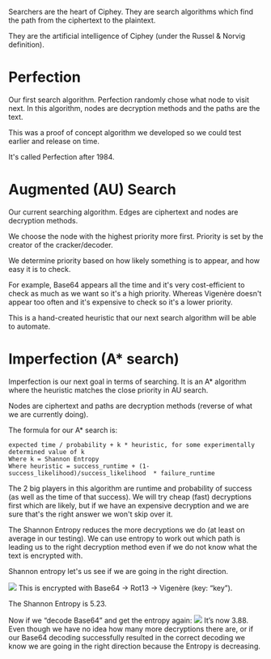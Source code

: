 Searchers are the heart of Ciphey. They are search algorithms which find the path from the ciphertext to the plaintext.

They are the artificial intelligence of Ciphey (under the Russel & Norvig definition).

# Perfection
Our first search algorithm. Perfection randomly chose what node to visit next. In this algorithm, nodes are decryption methods and the paths are the text.

This was a proof of concept algorithm we developed so we could test earlier and release on time. 

It's called Perfection after 1984.

# Augmented (AU) Search
Our current searching algorithm. Edges are ciphertext and nodes are decryption methods.

We choose the node with the highest priority more first. Priority is set by the creator of the cracker/decoder.

We determine priority based on how likely something is to appear, and how easy it is to check.

For example, Base64 appears all the time and it's very cost-efficient to check as much as we want so it's a high priority. Whereas Vigenère doesn't appear too often and it's expensive to check so it's a lower priority.

This is a hand-created heuristic that our next search algorithm will be able to automate.

# Imperfection (A* search)
Imperfection is our next goal in terms of searching. It is an A* algorithm where the heuristic matches the close priority in AU search.

Nodes are ciphertext and paths are decryption methods (reverse of what we are currently doing).

The formula for our A* search is:

```
expected time / probability + k * heuristic, for some experimentally determined value of k
Where k = Shannon Entropy
Where heuristic = success_runtime + (1-success_likelihood)/success_likelihood  * failure_runtime
```

The 2 big players in this algorithm are runtime and probability of success (as well as the time of that success). We will try cheap (fast) decryptions first which are likely, but if we have an expensive decryption and we are sure that's the right answer we won't skip over it.

The Shannon Entropy reduces the more decryptions we do (at least on average in our testing). We can use entropy to work out which path is leading us to the right decryption method even if we do not know what the text is encrypted with.

Shannon entropy let's us see if we are going in the right direction.

![](https://cdn.substack.com/image/fetch/w_1456,c_limit,f_auto,q_auto:good,fl_progressive:steep/https%3A%2F%2Fbucketeer-e05bbc84-baa3-437e-9518-adb32be77984.s3.amazonaws.com%2Fpublic%2Fimages%2F0e1c211c-f3ef-4c0f-aa71-fcc5749583c3_1437x1195.png)
This is encrypted with Base64 -> Rot13 -> Vigenère (key: “key”).

The Shannon Entropy is 5.23.

Now if we “decode Base64” and get the entropy again:
![](https://cdn.substack.com/image/fetch/w_1456,c_limit,f_auto,q_auto:good,fl_progressive:steep/https%3A%2F%2Fbucketeer-e05bbc84-baa3-437e-9518-adb32be77984.s3.amazonaws.com%2Fpublic%2Fimages%2Fa9ceeddb-dece-4113-96c9-5a8c5776ce34_1441x1189.png)
It’s now 3.88. Even though we have no idea how many more decryptions there are, or if our Base64 decoding successfully resulted in the correct decoding we know we are going in the right direction because the Entropy is decreasing. 
